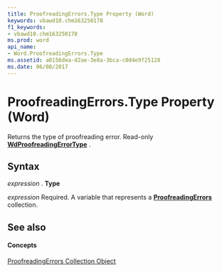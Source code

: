 ```yaml
---
title: ProofreadingErrors.Type Property (Word)
keywords: vbawd10.chm163250178
f1_keywords:
- vbawd10.chm163250178
ms.prod: word
api_name:
- Word.ProofreadingErrors.Type
ms.assetid: a0156dea-d2ae-3e8a-3bca-c0d4e9f25128
ms.date: 06/08/2017
---
```



# ProofreadingErrors.Type Property (Word)

Returns the type of proofreading error. Read-only **[WdProofreadingErrorType](wdproofreadingerrortype-enumeration-word.md)** .


## Syntax

 _expression_ . **Type**

 _expression_ Required. A variable that represents a **[ProofreadingErrors](proofreadingerrors-object-word.md)** collection.


## See also


#### Concepts


[ProofreadingErrors Collection Object](proofreadingerrors-object-word.md)

